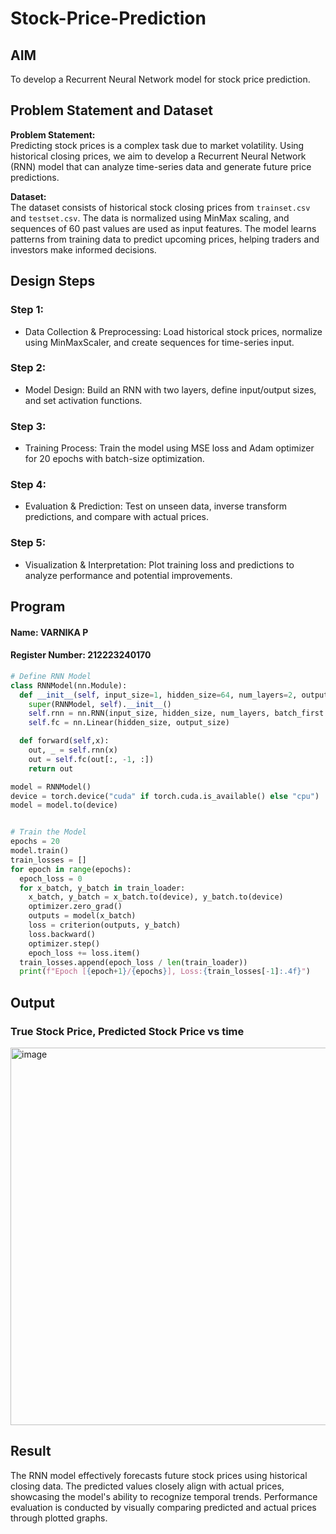 # Stock-Price-Prediction


## AIM

To develop a Recurrent Neural Network model for stock price prediction.

## Problem Statement and Dataset
**Problem Statement:**  
Predicting stock prices is a complex task due to market volatility. Using historical closing prices, we aim to develop a Recurrent Neural Network (RNN) model that can analyze time-series data and generate future price predictions.

**Dataset:**  
The dataset consists of historical stock closing prices from `trainset.csv` and `testset.csv`. The data is normalized using MinMax scaling, and sequences of 60 past values are used as input features. The model learns patterns from training data to predict upcoming prices, helping traders and investors make informed decisions.

## Design Steps

### Step 1:
- Data Collection & Preprocessing: Load historical stock prices, normalize using MinMaxScaler, and create sequences for time-series input.

### Step 2:
- Model Design: Build an RNN with two layers, define input/output sizes, and set activation functions.

### Step 3:
- Training Process: Train the model using MSE loss and Adam optimizer for 20 epochs with batch-size optimization.

### Step 4:
- Evaluation & Prediction: Test on unseen data, inverse transform predictions, and compare with actual prices.

### Step 5:
- Visualization & Interpretation: Plot training loss and predictions to analyze performance and potential improvements.


## Program
#### Name: VARNIKA P
#### Register Number: 212223240170

```Python 
# Define RNN Model
class RNNModel(nn.Module):
  def __init__(self, input_size=1, hidden_size=64, num_layers=2, output_size=1):
    super(RNNModel, self).__init__()
    self.rnn = nn.RNN(input_size, hidden_size, num_layers, batch_first = True)
    self.fc = nn.Linear(hidden_size, output_size)

  def forward(self,x):
    out, _ = self.rnn(x)
    out = self.fc(out[:, -1, :])
    return out

model = RNNModel()
device = torch.device("cuda" if torch.cuda.is_available() else "cpu")
model = model.to(device)


# Train the Model
epochs = 20
model.train()
train_losses = []
for epoch in range(epochs):
  epoch_loss = 0
  for x_batch, y_batch in train_loader:
    x_batch, y_batch = x_batch.to(device), y_batch.to(device)
    optimizer.zero_grad()
    outputs = model(x_batch)
    loss = criterion(outputs, y_batch)
    loss.backward()
    optimizer.step()
    epoch_loss += loss.item()
  train_losses.append(epoch_loss / len(train_loader))
  print(f"Epoch [{epoch+1}/{epochs}], Loss:{train_losses[-1]:.4f}")
```

## Output

### True Stock Price, Predicted Stock Price vs time

<img width="1041" height="604" alt="image" src="https://github.com/user-attachments/assets/7cf62306-5e0d-4dc3-b81e-ca4ca4f34bf3" />

## Result

The RNN model effectively forecasts future stock prices using historical closing data. The predicted values closely align with actual prices, showcasing the model's ability to recognize temporal trends. Performance evaluation is conducted by visually comparing predicted and actual prices through plotted graphs.
